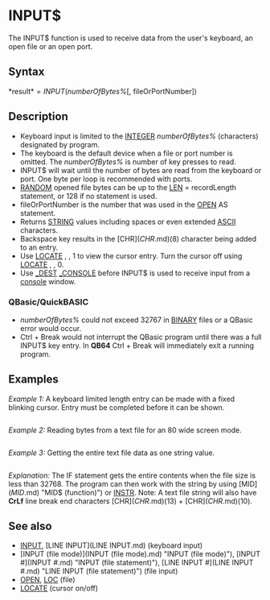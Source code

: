 # INPUT$

The INPUT$ function is used to receive data from the user's keyboard, an open file or an open port.

  

## Syntax

*result$* = INPUT$(*numberOfBytes%*[, fileOrPortNumber])
  

## Description

* Keyboard input is limited to the [INTEGER](INTEGER.md) *numberOfBytes%* (characters) designated by program.
* The keyboard is the default device when a file or port number is omitted. The *numberOfBytes%* is number of key presses to read.
* INPUT$ will wait until the number of bytes are read from the keyboard or port. One byte per loop is recommended with ports.
* [RANDOM](RANDOM.md) opened file bytes can be up to the [LEN](LEN.md) = recordLength statement, or 128 if no statement is used.
* fileOrPortNumber is the number that was used in the [OPEN](OPEN.md) AS statement.
* Returns [STRING](STRING.md) values including spaces or even extended [ASCII](ASCII.md) characters.
* Backspace key results in the [CHR$](CHR$.md)(8) character being added to an entry.
* Use [LOCATE](LOCATE.md) , , 1 to view the cursor entry. Turn the cursor off using [LOCATE](LOCATE.md) , , 0.
* Use [_DEST](_DEST.md) [_CONSOLE](_CONSOLE.md) before INPUT$ is used to receive input from a [console](console.md) window.

### QBasic/QuickBASIC

* *numberOfBytes%* could not exceed 32767 in [BINARY](BINARY.md) files or a QBasic error would occur.
* Ctrl + Break would not interrupt the QBasic program until there was a full INPUT$ key entry. In **QB64** Ctrl + Break will immediately exit a running program.

  

## Examples

*Example 1:* A keyboard limited length entry can be made with a fixed blinking cursor. Entry must be completed before it can be shown.

``` [LOCATE](LOCATE.md) 10, 10, 1         'display fixed cursor at location year$ = INPUT$(4)        'waits until all 4 digits are entered PRINT year$              'display the text entry  
```

  

*Example 2:* Reading bytes from a text file for an 80 wide screen mode.

``` [LOCATE](LOCATE.md) 5, 5, 1                    'locate and display cursor [OPEN](OPEN.md) "Diary.txt" FOR [INPUT](INPUT.md) "INPUT (file mode)") AS #1  'open existing text file text$ = INPUT$(70, 1) [LOCATE](LOCATE.md) 5, 6, 0: PRINT text$       'print text and turn cursor off  
```

  

*Example 3:* Getting the entire text file data as one string value.

``` [OPEN](OPEN.md) "Diary.txt FOR [BINARY](BINARY.md) AS #1  'open an existing file up to 32767 bytes IF [LOF](LOF.md)(1) <= 32767 THEN Text$ = INPUT$(LOF(1), 1) [CLOSE](CLOSE.md) #1  
```

*Explanation:* The IF statement gets the entire contents when the file size is less than 32768. The program can then work with the string by using [MID$](MID$.md) "MID$ (function)") or [INSTR](INSTR.md). Note: A text file string will also have **CrLf** line break end characters [CHR$](CHR$.md)(13) + [CHR$](CHR$.md)(10).
  

## See also

* [INPUT](INPUT.md), [LINE INPUT](LINE INPUT.md) (keyboard input)
* [INPUT (file mode)](INPUT (file mode).md) "INPUT (file mode)"), [INPUT #](INPUT #.md) "INPUT (file statement)"), [LINE INPUT #](LINE INPUT #.md) "LINE INPUT (file statement)") (file input)
* [OPEN](OPEN.md), [LOC](LOC.md) (file)
* [LOCATE](LOCATE.md) (cursor on/off)

  
